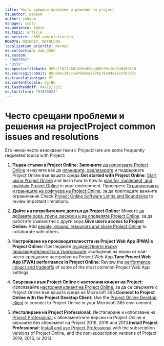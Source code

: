 ```yaml
---
title: Често срещани проблеми и решения на project
ms.author: pebaum
author: pebaum
manager: scotv
ms.audience: Admin
ms.topic: article
ms.service: o365-administration
ROBOTS: NOINDEX, NOFOLLOW
localization_priority: Normal
ms.collection: Adm_O365
ms.custom:
- "9001502"
- "3559"
ms.openlocfilehash: 969cf2812a60f4b9a03aad46c96c1eb7a0458816
ms.sourcegitcommit: 8bc60ec34bc1e40685e3976576e04a2623f63a7c
ms.translationtype: MT
ms.contentlocale: bg-BG
ms.lasthandoff: 04/15/2021
ms.locfileid: "51830823"
---
```

# <a name="project-common-issues-and-resolutions"></a><span data-ttu-id="55620-102">Често срещани проблеми и решения на project</span><span class="sxs-lookup"><span data-stu-id="55620-102">Project common issues and resolutions</span></span>

<span data-ttu-id="55620-103">Ето някои често изисквани теми с Project:</span><span class="sxs-lookup"><span data-stu-id="55620-103">Here are some frequently requested topics with Project:</span></span>

1. <span data-ttu-id="55620-104">**Първи стъпки в Project Online: Започнете**  [да използвате Project Online](https://docs.microsoft.com/ProjectOnline/get-started-with-project-online) и научете как да [планирате, реализирате](https://docs.microsoft.com/projectonline/project-online) и поддържате Project Online във вашата среда.</span><span class="sxs-lookup"><span data-stu-id="55620-104">**Get started with Project Online:**  [Start using Project Online](https://docs.microsoft.com/ProjectOnline/get-started-with-project-online) and learn how to how to [plan for, implement, and maintain Project Online](https://docs.microsoft.com/projectonline/project-online) in your environment.</span></span> <span data-ttu-id="55620-105">Проверете [Ограниченията и границите на софтуера на Project Online,](https://docs.microsoft.com/ProjectOnline/project-online-software-boundaries-and-limits) за да прегледате важните ограничения.</span><span class="sxs-lookup"><span data-stu-id="55620-105">Check [Project Online Software Limits and Boundaries](https://docs.microsoft.com/ProjectOnline/project-online-software-boundaries-and-limits) to review important limitations.</span></span>

2. <span data-ttu-id="55620-106">**Дайте на потребителите достъп до Project Online:** Можете [да добавяте хора, групи, ресурси и да споделяте Project Online,](https://docs.microsoft.com/projectonline/step-2-add-people-to-project-online) за да работите съвместно с други хора.</span><span class="sxs-lookup"><span data-stu-id="55620-106">**Give users access to Project Online:** Add [people, groups, resources and share Project Online](https://docs.microsoft.com/projectonline/step-2-add-people-to-project-online) to collaborate with others.</span></span> 

3. <span data-ttu-id="55620-107">**Настройване на производителността на Project Web App (PWA) в Project Online:** Прегледайте [въздействието върху производителността и търговските](https://docs.microsoft.com/projectonline/tune-project-online-performance) съобщения на някои от най-често срещаните настройки на Project Web App.</span><span class="sxs-lookup"><span data-stu-id="55620-107">**Tune Project Web App (PWA) performance in Project Online:** Review the [performance impact and tradeoffs](https://docs.microsoft.com/projectonline/tune-project-online-performance) of some of the most common Project Web App settings.</span></span>

4. <span data-ttu-id="55620-108">**Свързване към Project Online с настолния клиент на Project:** Използвайте [настолния клиент на Project Online,](https://docs.microsoft.com/projectonline/connect-to-project-online-with-the-project-online-desktop-client) за да се свържете с Project Online във вашата среда на Microsoft 365.</span><span class="sxs-lookup"><span data-stu-id="55620-108">**Connect to Project Online with the Project Desktop Client:** Use the [Project Online Desktop client](https://docs.microsoft.com/projectonline/connect-to-project-online-with-the-project-online-desktop-client) to connect to Project Online in your Microsoft 365 environment.</span></span> 

5. <span data-ttu-id="55620-109">**Инсталиране на Project Professional:** Инсталиране и използване на [Project Professional](https://support.office.com/article/install-project-7059249b-d9fe-4d61-ab96-5c5bf435f281) с абонаментните версии на Project Online и версиите без абонамент на Project 2019, 2016 или 2013.</span><span class="sxs-lookup"><span data-stu-id="55620-109">**Install Project Professional:** [Install and use Project Professional](https://support.office.com/article/install-project-7059249b-d9fe-4d61-ab96-5c5bf435f281) with the subscription versions of Project Online, and the non-subscription versions of Project 2019, 2016, or 2013.</span></span>
